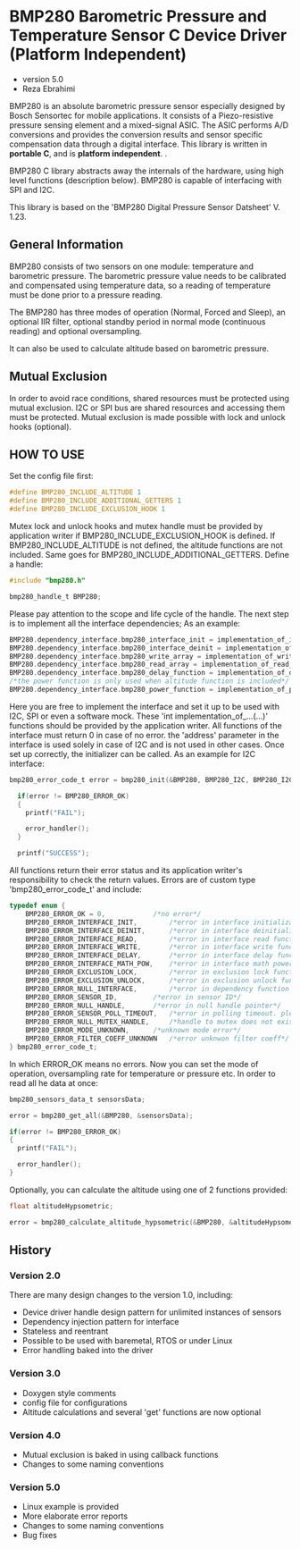 # BMP280 Barometric Pressure and Temperature Sensor C Device Driver (Platform Independent)
* version 5.0
* Reza Ebrahimi

BMP280 is an absolute barometric pressure sensor especially designed by Bosch Sensortec for mobile applications. It consists of a Piezo-resistive pressure sensing element and a mixed-signal ASIC. The ASIC performs A/D conversions and provides the conversion results and sensor specific compensation data through a digital interface. This library is written in **portable C**, and is **platform independent**. .

BMP280 C library abstracts away the internals of the hardware, using high level functions (description below). BMP280 is capable of interfacing with SPI and I2C.

This library is based on the 'BMP280 Digital Pressure Sensor Datsheet' V. 1.23.

## General Information

BMP280 consists of two sensors on one module: temperature and barometric pressure. The barometric pressure value needs to be calibrated and compensated using temperature data, so a reading of temperature must be done prior to a pressure reading.

The BMP280 has three modes of operation (Normal, Forced and Sleep), an optional IIR filter, optional standby period in normal mode (continuous reading) and optional oversampling.

It can also be used to calculate altitude based on barometric pressure.

## Mutual Exclusion

In order to avoid race conditions, shared resources must be protected using mutual exclusion. I2C or SPI bus are shared resources and accessing them must be protected. Mutual exclusion is made possible with lock and unlock hooks (optional).

## HOW TO USE

Set the config file first:
```c
#define BMP280_INCLUDE_ALTITUDE	1
#define BMP280_INCLUDE_ADDITIONAL_GETTERS 1
#define BMP280_INCLUDE_EXCLUSION_HOOK 1
```
Mutex lock and unlock hooks and mutex handle must be provided by application writer if BMP280_INCLUDE_EXCLUSION_HOOK is defined. If BMP280_INCLUDE_ALTITUDE is not defined, the altitude functions are not included. Same goes for BMP280_INCLUDE_ADDITIONAL_GETTERS. Define a handle:
```c
#include "bmp280.h"

bmp280_handle_t BMP280;
```
Please pay attention to the scope and life cycle of the handle. The next step is to implement all the interface dependencies; As an example:
```c
BMP280.dependency_interface.bmp280_interface_init = implementation_of_interface_init;
BMP280.dependency_interface.bmp280_interface_deinit = implementation_of_interface_deinit;
BMP280.dependency_interface.bmp280_write_array = implementation_of_write_array;
BMP280.dependency_interface.bmp280_read_array = implementation_of_read_array;
BMP280.dependency_interface.bmp280_delay_function = implementation_of_delay_function;
/*the power function is only used when altitude function is included*/
BMP280.dependency_interface.bmp280_power_function = implementation_of_power_function;
```
Here you are free to implement the interface and set it up to be used with I2C, SPI or even a software mock. These 'int implementation_of_...(...)' functions should be provided by the application writer. All functions of the interface must return 0 in case of no error. the 'address' parameter in the interface is used solely in case of I2C and is not used in other cases. Once set up correctly, the initializer can be called. As an example for I2C interface:
```c
bmp280_error_code_t error = bmp280_init(&BMP280, BMP280_I2C, BMP280_I2C_ADDRESS_1);

  if(error != BMP280_ERROR_OK)
  {
    printf("FAIL");

    error_handler();
  }

  printf("SUCCESS");
```
All functions return their error status and its application writer's responsibility to check the return values. Errors are of custom type 'bmp280_error_code_t' and include:
```c
typedef enum {
	BMP280_ERROR_OK = 0,			/*no error*/
	BMP280_ERROR_INTERFACE_INIT,		/*error in interface initialization*/
	BMP280_ERROR_INTERFACE_DEINIT,		/*error in interface deinitialization*/
	BMP280_ERROR_INTERFACE_READ,		/*error in interface read function*/
	BMP280_ERROR_INTERFACE_WRITE,		/*error in interface write function*/
	BMP280_ERROR_INTERFACE_DELAY,		/*error in interface delay function*/
	BMP280_ERROR_INTERFACE_MATH_POW,	/*error in interface math power function*/
	BMP280_ERROR_EXCLUSION_LOCK,		/*error in exclusion lock function*/
	BMP280_ERROR_EXCLUSION_UNLOCK,		/*error in exclusion unlock function*/
	BMP280_ERROR_NULL_INTERFACE,		/*error in dependency function pointers*/
	BMP280_ERROR_SENSOR_ID,			/*error in sensor ID*/
	BMP280_ERROR_NULL_HANDLE,		/*error in null handle pointer*/
	BMP280_ERROR_SENSOR_POLL_TIMEOUT,	/*error in polling timeout. please select a higher timeout*/
	BMP280_ERROR_NULL_MUTEX_HANDLE,		/*handle to mutex does not exist*/
	BMP280_ERROR_MODE_UNKNOWN,		/*unknown mode error*/
	BMP280_ERROR_FILTER_COEFF_UNKNOWN	/*error unknwon filter coeff*/
} bmp280_error_code_t;
```
In which ERROR_OK means no errors. Now you can set the mode of operation, oversampling rate for temperature or pressure etc. In order to read all he data at once:
```c
bmp280_sensors_data_t sensorsData;

error = bmp280_get_all(&BMP280, &sensorsData);

if(error != BMP280_ERROR_OK)
{
  printf("FAIL");

  error_handler();
}
```
Optionally, you can calculate the altitude using one of 2 functions provided:
```c
float altitudeHypsometric;

error = bmp280_calculate_altitude_hypsometric(&BMP280, &altitudeHypsometric, sensorsData.pressure, sensorsData.temperature);
```
## History

### Version 2.0
There are many design changes to the version 1.0, including:
- Device driver handle design pattern for unlimited instances of sensors
- Dependency injection pattern for interface
- Stateless and reentrant
- Possible to be used with baremetal, RTOS or under Linux
- Error handling baked into the driver

### Version 3.0
- Doxygen style comments
- config file for configurations
- Altitude calculations and several 'get' functions are now optional

### Version 4.0
- Mutual exclusion is baked in using callback functions
- Changes to some naming conventions

### Version 5.0
- Linux example is provided
- More elaborate error reports
- Changes to some naming conventions
- Bug fixes

